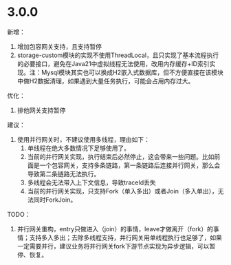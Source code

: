 # 3.0.0
新增：  
1. 增加包容网关支持，且支持暂停
2. storage-custom模块的实现不使用ThreadLocal，且只实现了基本流程执行的必要接口，避免在Java21中虚拟线程无法使用，改用内存缓存+ID索引实现。注：Mysql模块其实也可以换成H2嵌入式数据库，但不方便直接在该模块中做H2数据清理，如果遇到大量任务执行，可能会占用内存过大。

优化：  
1. 排他网关支持暂停

建议：
1. 使用并行网关时，不建议使用多线程，理由如下：
   1. 单线程在绝大多数情况下足够使用了。
   2. 当前的并行网关实现，执行结束后必然停止，这会带来一些问题。比如前面是一个包容网关，支持多条链路，第一条链路后连接并行网关，那么会导致第二条链路无法执行。
   3. 多线程会无法带入上下文信息，导致traceId丢失
   4. 当前的并行网关实现，只支持Fork（单入多出）或者Join（多入单出），无法同时ForkJoin。

TODO：
1. 并行网关重构，entry只做进入（join）的事情，leave才做离开（fork）的事情；支持多入多出；去除多线程支持，并行网关用单线程执行也足够了，如果一定需要并行，建议业务将并行网关fork下游节点实现为异步逻辑，可以暂停、恢复。

